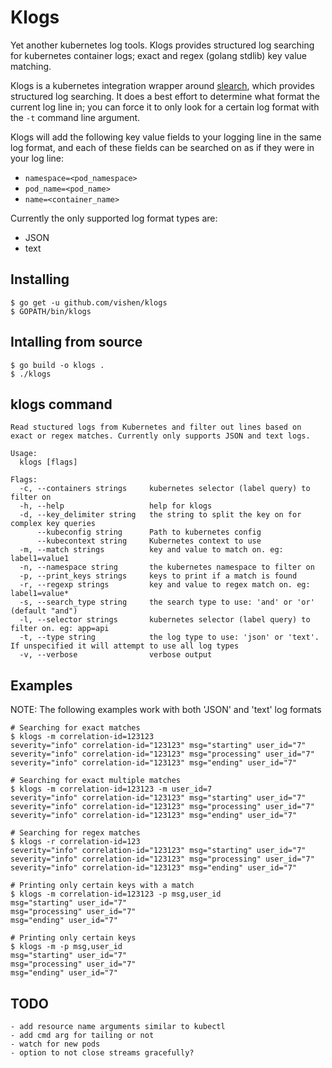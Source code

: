 # Klogs
Yet another kubernetes log tools. Klogs provides structured log searching for kubernetes container logs; exact and regex (golang stdlib) key value matching.

Klogs is a kubernetes integration wrapper around [slearch](https://github.com/vishen/go-slearch), which provides structured log searching. It does a best effort to determine what format the current log line in; you can force it to only look for a certain log format with the `-t` command line argument.

Klogs will add the following key value fields to your logging line in the same log format, and each of these fields can be searched on as if they were in your log line:

* `namespace=<pod_namespace>`
* `pod_name=<pod_name>`
* `name=<container_name>`

Currently the only supported log format types are:

* JSON
* text

## Installing
```
$ go get -u github.com/vishen/klogs
$ GOPATH/bin/klogs
```

## Intalling from source
```
$ go build -o klogs .
$ ./klogs
```

## klogs command
```
Read stuctured logs from Kubernetes and filter out lines based on exact or regex matches. Currently only supports JSON and text logs.

Usage:
  klogs [flags]

Flags:
  -c, --containers strings     kubernetes selector (label query) to filter on
  -h, --help                   help for klogs
  -d, --key_delimiter string   the string to split the key on for complex key queries
      --kubeconfig string      Path to kubernetes config
      --kubecontext string     Kubernetes context to use
  -m, --match strings          key and value to match on. eg: label1=value1
  -n, --namespace string       the kubernetes namespace to filter on
  -p, --print_keys strings     keys to print if a match is found
  -r, --regexp strings         key and value to regex match on. eg: label1=value*
  -s, --search_type string     the search type to use: 'and' or 'or' (default "and")
  -l, --selector strings       kubernetes selector (label query) to filter on. eg: app=api
  -t, --type string            the log type to use: 'json' or 'text'. If unspecified it will attempt to use all log types
  -v, --verbose                verbose output
```

## Examples
NOTE: The following examples work with both 'JSON' and 'text' log formats

```
# Searching for exact matches
$ klogs -m correlation-id=123123
severity="info" correlation-id="123123" msg="starting" user_id="7"
severity="info" correlation-id="123123" msg="processing" user_id="7"
severity="info" correlation-id="123123" msg="ending" user_id="7"

# Searching for exact multiple matches
$ klogs -m correlation-id=123123 -m user_id=7
severity="info" correlation-id="123123" msg="starting" user_id="7"
severity="info" correlation-id="123123" msg="processing" user_id="7"
severity="info" correlation-id="123123" msg="ending" user_id="7"

# Searching for regex matches
$ klogs -r correlation-id=123
severity="info" correlation-id="123123" msg="starting" user_id="7"
severity="info" correlation-id="123123" msg="processing" user_id="7"
severity="info" correlation-id="123123" msg="ending" user_id="7"

# Printing only certain keys with a match
$ klogs -m correlation-id=123123 -p msg,user_id
msg="starting" user_id="7"
msg="processing" user_id="7"
msg="ending" user_id="7"

# Printing only certain keys
$ klogs -m -p msg,user_id
msg="starting" user_id="7"
msg="processing" user_id="7"
msg="ending" user_id="7"
```

## TODO
```
- add resource name arguments similar to kubectl
- add cmd arg for tailing or not
- watch for new pods
- option to not close streams gracefully?
```
